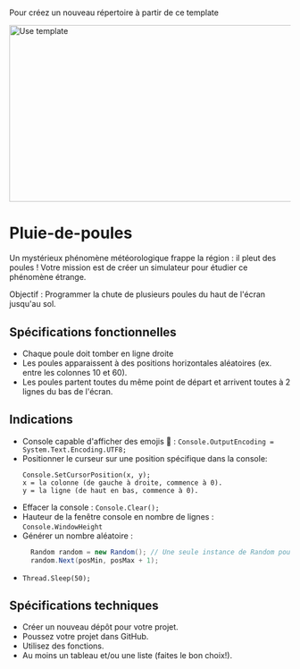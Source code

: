 # 
Pour créez un nouveau répertoire à partir de ce template

<img width="572" height="316" alt="Use template" src="https://github.com/user-attachments/assets/baf0c948-05c2-4749-8993-4b8cf563482a" />

# Pluie-de-poules
Un mystérieux phénomène météorologique frappe la région : il pleut des poules ! Votre mission est de créer un simulateur pour étudier ce phénomène étrange.

Objectif : Programmer la chute de plusieurs poules du haut de l'écran jusqu'au sol.

## Spécifications fonctionnelles
- Chaque poule doit tomber en ligne droite
- Les poules apparaissent à des positions horizontales aléatoires (ex. entre les colonnes 10 et 60).
- Les poules partent toutes du même point de départ et arrivent toutes à 2 lignes du bas de l'écran.

## Indications
- Console capable d'afficher des emojis 🐔 : ```Console.OutputEncoding = System.Text.Encoding.UTF8;```
- Positionner le curseur sur une position spécifique dans la console:
  ```
  Console.SetCursorPosition(x, y);
  x = la colonne (de gauche à droite, commence à 0).
  y = la ligne (de haut en bas, commence à 0).
  ```
- Effacer la console : ```Console.Clear();```
- Hauteur de la fenêtre console en nombre de lignes : ```Console.WindowHeight```
- Générer un nombre aléatoire :
  ```C# 
	Random random = new Random(); // Une seule instance de Random pour éviter les répétitions
	random.Next(posMin, posMax + 1);
  ```
- ```Thread.Sleep(50);```

## Spécifications techniques
- Créer un nouveau dépôt pour votre projet.
- Poussez votre projet dans GitHub.
- Utilisez des fonctions.
- Au moins un tableau et/ou une liste (faites le bon choix!).
